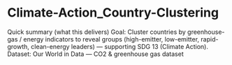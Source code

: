 # Climate-Action_Country-Clustering
Quick summary (what this delivers)  Goal: Cluster countries by greenhouse-gas / energy indicators to reveal groups (high-emitter, low-emitter, rapid-growth, clean-energy leaders) — supporting SDG 13 (Climate Action).  Dataset: Our World in Data — CO2 &amp; greenhouse gas dataset  
